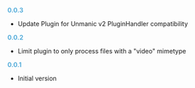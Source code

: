 
**<span style="color:#56adda">0.0.3</span>**
- Update Plugin for Unmanic v2 PluginHandler compatibility

**<span style="color:#56adda">0.0.2</span>**
- Limit plugin to only process files with a "video" mimetype

**<span style="color:#56adda">0.0.1</span>**
- Initial version
